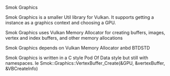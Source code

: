 Smok Graphics


Smok Graphics is a smaller Util library for Vulkan. It supports getting a instance as a graphics context and choosing a GPU.

Smok Graphics uses Vulkan Memory Allocator for creating buffers, images, vertex and index buffers, and other memory allocations

Smok Graphics depends on Vulkan Memory Allocator anbd BTDSTD

Smok Graphics is written in a C style Pod Of Data style but still with namespaces. Ie Smok::Graphics::VertexBuffer_Create(&GPU, &vertexBuffer, &VBCreateInfo)